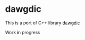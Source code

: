# dawgdic

This is a port of C++ library [dawgdic](https://github.com/stil/dawgdic)

Work in progress